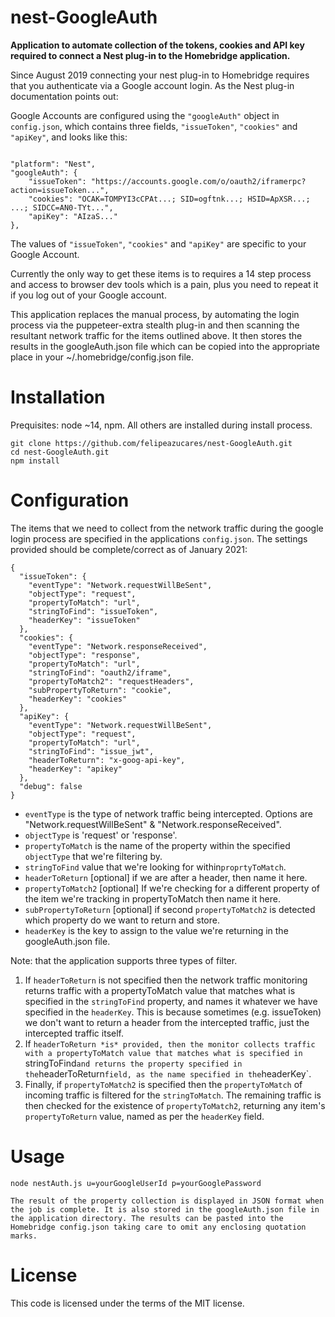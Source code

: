
# nest-GoogleAuth

**Application to automate collection of the tokens, cookies and API key required to connect a Nest plug-in to the Homebridge application.**

Since August 2019 connecting your nest plug-in to Homebridge requires that you authenticate via a Google account login. As the Nest plug-in documentation points out:

Google Accounts are configured using the `"googleAuth"` object in `config.json`, which contains three fields, `"issueToken"`, `"cookies"` and `"apiKey"`, and looks like this:
 
```

"platform": "Nest",
"googleAuth": {
    "issueToken": "https://accounts.google.com/o/oauth2/iframerpc?action=issueToken...",
    "cookies": "OCAK=TOMPYI3cCPAt...; SID=ogftnk...; HSID=ApXSR...; ...; SIDCC=AN0-TYt...",
    "apiKey": "AIzaS..."
},

```

The values of `"issueToken"`, `"cookies"` and `"apiKey"` are specific to your Google Account.

Currently the only way to get these items is to requires a 14 step process and access to browser dev tools which is a pain, plus you need to repeat it if you log out of your Google account.  

This application replaces the manual process, by automating the login process via the puppeteer-extra stealth plug-in and then scanning the resultant network traffic for the items outlined above. It then stores the results in the googleAuth.json file which can be copied into the appropriate place in your ~/.homebridge/config.json file.

# Installation

Prequisites: node ~14, npm. All others are installed during install process.

	git clone https://github.com/felipeazucares/nest-GoogleAuth.git
    cd nest-GoogleAuth.git
    npm install

# Configuration

The items that we need to collect from the network traffic during the google login process are specified in the applications `config.json`. The settings provided should be complete/correct as of January 2021:  

```
{
  "issueToken": {
    "eventType": "Network.requestWillBeSent",
    "objectType": "request",
    "propertyToMatch": "url",
    "stringToFind": "issueToken",
    "headerKey": "issueToken"
  },
  "cookies": {
    "eventType": "Network.responseReceived",
    "objectType": "response",
    "propertyToMatch": "url",
    "stringToFind": "oauth2/iframe",
    "propertyToMatch2": "requestHeaders",
    "subPropertyToReturn": "cookie",
    "headerKey": "cookies"
  },
  "apiKey": {
    "eventType": "Network.requestWillBeSent",
    "objectType": "request",
    "propertyToMatch": "url",
    "stringToFind": "issue_jwt",
    "headerToReturn": "x-goog-api-key",
    "headerKey": "apikey"
  },
  "debug": false
}

```
 - `eventType` is the type of network traffic being intercepted. Options are "Network.requestWillBeSent" & "Network.responseReceived".
 - `objectType` is 'request' or 'response'.
 - `propertyToMatch` is the name of the property within the specified `objectType` that we're filtering by. 
 - `stringToFind` value that we're looking for within`proprtyToMatch`. 
 - `headerToReturn` [optional] if we are after a header, then name it here. 
 - `propertyToMatch2` [optional] If we're checking for a different property of the item we're tracking in propertyToMatch then name it here. 
 - `subPropertyToReturn` [optional] if second `propertyToMatch2` is detected which property do we want to return and store. 
 - `headerKey` is the key to assign to the value we're returning in the googleAuth.json
   file.
  
Note: that the application supports three types of filter.

1. If `headerToReturn` is not specified then the network traffic monitoring returns traffic with a propertyToMatch value that matches what is specified in the `stringToFind` property, and names it whatever we have specified in the `headerKey`. This is because sometimes (e.g. issueToken) we don't want to return a header from the intercepted traffic, just the intercepted traffic itself. 
2. If `headerToReturn *is* provided, then the monitor collects traffic with a propertyToMatch value that matches what is specified in `stringToFind` and returns the property specified in the `headerToReturn` field, as the name specified in the `headerKey`.
3. Finally, if `propertyToMatch2` is specified then the `propertyToMatch` of incoming traffic is filtered for the `stringToMatch`. The remaining traffic is then checked for the existence of `propertyToMatch2`, returning any item's `propertyToReturn` value, named as per the `headerKey` field. 

# Usage

    node nestAuth.js u=yourGoogleUserId p=yourGooglePassword

    The result of the property collection is displayed in JSON format when the job is complete. It is also stored in the googleAuth.json file in the application directory. The results can be pasted into the Homebridge config.json taking care to omit any enclosing quotation marks.

# License
This code is licensed under the terms of the MIT license.
